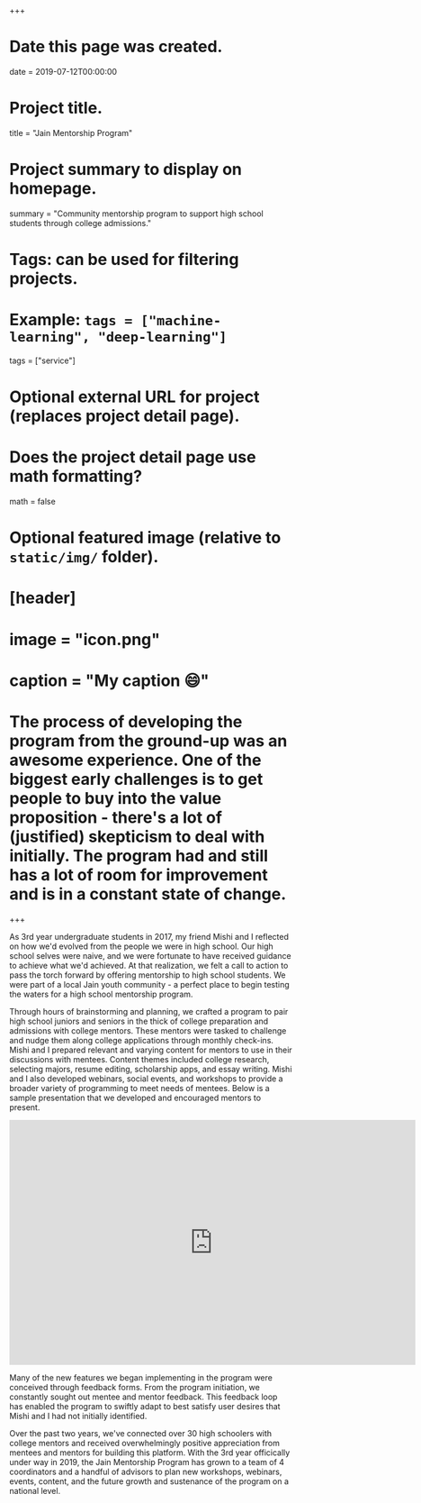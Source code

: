 +++
# Date this page was created.
date = 2019-07-12T00:00:00

# Project title.
title = "Jain Mentorship Program"

# Project summary to display on homepage.
summary = "Community mentorship program to support high school students through college admissions."

# Tags: can be used for filtering projects.
# Example: `tags = ["machine-learning", "deep-learning"]`
tags = ["service"]

# Optional external URL for project (replaces project detail page).

# Does the project detail page use math formatting?
math = false

# Optional featured image (relative to `static/img/` folder).
# [header]
# image = "icon.png"
# caption = "My caption :smile:"

# The process of developing the program from the ground-up was an awesome experience. One of the biggest early challenges is to get people to buy into the value proposition - there's a lot of (justified) skepticism to deal with initially. The program had and still has a lot of room for improvement and is in a constant state of change.

+++

As 3rd year undergraduate students in 2017, my friend Mishi and I reflected on how we'd evolved from the people we were in high school. Our high school selves were naive, and we were fortunate to have received guidance to achieve what we'd achieved. At that realization, we felt a call to action to pass the torch forward by offering mentorship to high school students. We were part of a local Jain youth community - a perfect place to begin testing the waters for a high school mentorship program.

Through hours of brainstorming and planning, we crafted a program to pair high school juniors and seniors in the thick of college preparation and admissions with college mentors. These mentors were tasked to challenge and nudge them along college applications through monthly check-ins. Mishi and I prepared relevant and varying content for mentors to use in their discussions with mentees. Content themes included college research, selecting majors, resume editing, scholarship apps, and essay writing. Mishi and I also developed webinars, social events, and workshops to provide a broader variety of programming to meet needs of mentees. Below is a sample presentation that we developed and encouraged mentors to present.

<div align="center"><iframe src="https://docs.google.com/presentation/d/e/2PACX-1vRgtklrgfPILIDCR-btuVdZP3XGdwIwn4eBwtE5QeZQYolgUZdfm3Yi8GtvzruZVPJaDN88JCJyC9Us/embed?start=true&loop=true&delayms=3000" frameborder="0" width="722" height="435" allowfullscreen="true" mozallowfullscreen="true" webkitallowfullscreen="true"></iframe></div>

 Many of the new features we began implementing in the program were conceived through feedback forms. From the program initiation, we constantly sought out mentee and mentor feedback. This feedback loop has enabled the program to swiftly adapt to best satisfy user desires that Mishi and I had not initially identified.

Over the past two years, we've connected over 30 high schoolers with college mentors and received overwhelmingly positive appreciation from mentees and mentors for building this platform. With the 3rd year officically under way in 2019, the Jain Mentorship Program has grown to a team of 4 coordinators and a handful of advisors to plan new workshops, webinars, events, content, and the future growth and sustenance of the program on a national level.
